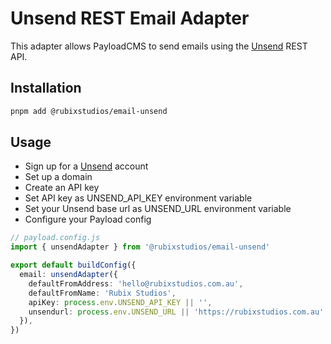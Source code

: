 # Unsend REST Email Adapter

This adapter allows PayloadCMS to send emails using the [Unsend](https://unsend.dev) REST API.

## Installation

```sh
pnpm add @rubixstudios/email-unsend
```

## Usage

- Sign up for a [Unsend](https://unsend.dev) account
- Set up a domain
- Create an API key
- Set API key as UNSEND_API_KEY environment variable
- Set your Unsend base url as UNSEND_URL environment variable
- Configure your Payload config

```ts
// payload.config.js
import { unsendAdapter } from '@rubixstudios/email-unsend'

export default buildConfig({
  email: unsendAdapter({
    defaultFromAddress: 'hello@rubixstudios.com.au',
    defaultFromName: 'Rubix Studios',
    apiKey: process.env.UNSEND_API_KEY || '',
    unsendurl: process.env.UNSEND_URL || 'https://rubixstudios.com.au'
  }),
})
```
